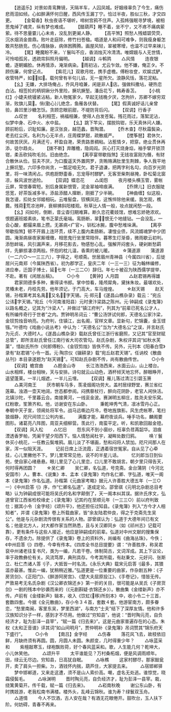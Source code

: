 <!-- { "loadSidebar": true } -->
　　【逍遥乐】对景如青鸾舞镜，天隔羊车，人囚凤城。好姻缘辜负了今生，痛伤悲雨泪如倾。心如醉满怀何日醒，西风传玉漏丁宁。恰过半夜，胜似三秋，才交四更。
　　【金菊香】秋虫夜语不堪听，啼树宫鸦不住声。入孤帏强眠寻梦境，被相思鬼绰了魂灵，纵有梦也难成。
　　【醋葫芦】睡不着，坐不宁，又不疼不痛病萦萦。待不思量霎儿心未肯，没乱到更阑人静。
　　【高平煞】照愁人残蜡碧荧荧，沉水烟消金兽鼎。败叶走庭除，修竹扫苍楹。唱道是人和闷可难争，则我瘦身躯怎敢共愁肠竞。伤心情脉脉，病体困腾腾。画屋风轻，翠被寒增，也温不过早来袜儿冷。
　　【尾】睡魔盼不来，丫鬟叫不应，香消烛灭冷清清。唯嫦娥与人无世情，可怜咱孤另，透疏帘斜照月偏明。
　　【越调】斗鹌鹑
　　△风情
　　连夜银蟾，逐朝媚脸。休再情添，淹渐病染。雨初沾，尤云乍敛。他不嫌，俺正タ。不顾伤廉，何曾记点。
　　【紫花儿】双歌月枕，携手虚檐。傅粉妆奁，欢娱忒酽。收管特严，如，如。载何曾有半句儿谄，无一星所欠。浪静风恬，落花泥粘。
　　【幺】无嫌，大排场俺占，乔风月咱兼，闲是非人店。强做科撒坫，硬热恋白沾。相签抡的柄铜锹分外里险，撅坑撅堑。潘岳花ㄎ，韩寿香苫。
　　【小桃红】小婕夫统镘紧沾粘，新人物冤家タ。早起无钱晚夕厌，怎拘钤，苏卿不嫁穷双渐，败旗儿莫。俏{勤心}儿绝念，鱼雁各伏替。
　　【尾】假真诚好话儿亲曾验，鼻凹里沙糖怎饫。贪顾恋眼前甜，不堤防背后闪。
　　【双调】行香子
　　△叹世
　　名利相签，祸福相兼，使得人白发苍髯。残花雨过，落絮泥沾，似梦中身、石中火、水中盐。
　　【幺】跳下竿尖，摆脱钩钳，乐天真休问人嫌。顾前盼后，识耻知廉。是汉张良，越范蠡，晋陶潜。
　　【乔木查】尽秋霜鬓染，老去红尘厌。名利为心无半点，庄周蝶梦甜，疏散威严。
　　【搅筝琶】君休欠，何故苦厌厌。月满还亏，杯盈自滟，荣贵路景稠粘。沾惹情タ，把穿。绝业贯休再添，徒尔趋炎。
　　【拨不断】弃雕檐，隐闾阎。灰心打灭烧身焰，袖手擘开锁顶钳，柔舌砍钝吹毛剑。旧由绝念。
　　【离亭宴带歇指煞】无钱妆富刚为僭，有财合散休从俭。狂夫不厌，为口腹遥天外置网罗，贪贿赂满肚里生荆棘，争人我平地上撅坑堑。六印多你尚贪，一瓢足咱无欠。君子退谦，把两字利名勾，向百岁光阴里，将一味清闲占。供庖厨野齑香，忘宠辱村醪酽。无客至柴荆昼掩，卧松菊北窗凉，躲风波世途险。
　　【双调】蝶恋花
　　△闺怨
　　夜月楼头横玉管，雾帐云屏，常恨春霄短。别后身属新恨管，泥金翠袖啼痕满。
　　【乔牌儿】旧衣服陡恁宽，好茶饭减多半。添盐添醋人撺断，刚捱了少半碗。
　　【神曲缠】似这般，我怎谩，扣处女邻姬相玩。云堆髻盘，钗横凤冠，这憔悴除他来缓。我怎观，樵爨。残荷荒凉池畔，衰柳拂斜阳楼观。秋草比人情一般，妆点就闲愁一段。
　　【幺】闷如何，倒断，音尘杳归期难算。断久恋花衢妓馆，想难忘娇艳浓欢。恨题遍班姬素纨，笔书乏蒙氏毫端。鸾肠断，翠，恨无个地缝钻。一会没乱，一会心酸，都撮来眉上攒。无甚病<疒官>，钏松冰腕，腹中愁堆垛满。
　　【离亭带歇指煞】顿不开眉上连环贯，续不上腹内柔肠断。凄惶业债，风流婿魂梦中少团圆。淹渐病昼夜家厮缠缴，相思鬼行坐里常陪伴。暮寒生灯渐昏，微雨歇云初判。添愁衅端，风引漏声来，月移花影去，物感愁心乱。强解开闷套头，硬剁断愁羁绊，先擗掠凄凉两般。怀抱的枕儿温，香熏的被儿暖。
　　☆蒲道源
　　蒲道源（一二六○～一三三六），字得之，号顺斋。世居眉州青神县（今属四川省），后徙居兴元南郑（今属陕西省）。初为郡学正，皇庆二年（一三一三）征为翰林编修，进应奉，迁国子博士，延七年（一三二○）辞归。年七十被召为陕西儒学提举，不赴。著有《闲居丛稿》。
　　○小令
　　【黄钟】人月圆
　　△赵君锡再得雄
　　君家阴德多多种，重得读书郎。掌中惊看，隆颅犀角，黛抹朱妆。最堪欢处，灵椿未老，丹桂先劳。他年须记，于门高大，车马煌煌。
　　☆赵天锡
　　赵天锡，孙楷第考其名禹，又名，字天锡。元·郑元《遂昌山樵杂录》载云：“宛丘公讳字天锡。”宛丘（今河南淮阳县）元时隶汴梁路之陈州。元·钟嗣成《录鬼簿》以路名概之，记其为“汴梁人”，并做过“镇江府判”，列其为“前辈已死名公才人，有所编传奇行于世者”之内。贾钟明吊词云：“曹公汤饼试何郎，天德名公家汴梁，金钗剪烛音响亮。为府判，住镇江，出名阁，官样文章。显新句，贮锦囊，金玉铿镪。”叶德均《戏曲小说丛考》中认为：“天德名公”当为“大德名公”之误，并言赵氏为元贞、大德时人。《遂昌山樵杂录》载赵氏曾任江浙行省磨照，又记其“官至财赋总管”，即所言赵氏曾任江南行省大司农管勾。赵氏杂剧，朱权评其词“如秋水芙蕖”，惜赵氏所作《何郎傅粉》、《金钗剪烛》皆佚不传。另外，元刊本《阳春白雪》录有“赵君锡”小令一首。元·陶宗仪《辍耕录》载“宛丘赵君天锡”。任讷校《散曲丛刊》本目录遂题为“赵天锡”。可知赵氏杂剧不传，尚有散曲传世。
　　○小令
　　【双调】蟾宫曲
　　△题金山寺
　　长江浩浩西来，水面云山，山上楼台。山水相辉，楼台相映，天与安排。诗句就云山动色，酒杯倾天地忘怀。醉眼睁开，遥望蓬莱。一半儿烟遮，一半儿云埋。
　　【双调】雁儿落过清江引碧玉箫
　　△美河南王
　　厌市朝车马多，羡凌烟阁功劳大。盖村居绿野堂，赛兰省红莲幕。浊酒一壶天地阔，世态都参阅。闷携藜杖行，醉向花阴卧，老官人闲快活。北镇沙陀，千里暮云合。南接黄河，一线衮金波。赛渊明五柳庄，胜尧夫安乐窝。红粉歌，笙箫齐和。他，访谢安在东山卧。
　　秉乾坤秀气清，凛冰雪丹心正。奉朝中天子宣，领阃处将军令。战马远嘶边月冷，卷地旌旗影。风生虎帐寒，笔扫狼烟静，咫尺间领三公判内省。
　　满腹才能，幕府夜谈兵。唾手功名，麟阁要图形。诸葛亮八阵图，周亚夫细柳营。羡此行，南蛮平定。听，和凯歌回敲金镫。
　　【双调】风入松
　　△忆旧
　　怨东风不到小窗纱，枉辜负荏苒韶华。泪痕湮透香罗帕，凭阑干望夕阳西下。恼人情愁闻杜宇，凝眸处数归鸦。
　　唤丫鬟休买小桃花，一任教云鬓堆鸦。眉儿淡了不堪画，愁和闷将人禁加。咫尺间那人在家，浑一似阻天涯。
　　记前日席上泛流霞，正遇着宿世冤家。自从见了心牵挂，心儿里撇他不下。梦儿里常常见他，说不的半星儿话。
　　忆刘郎当日到仙苑，使自家心绪悬悬。眼儿里见了心儿里恋，口儿里不敢胡言。朝夕里只得告天，何时得再团圆？
　　☆吴仁卿
　　吴仁卿，名弘道，号克斋。金台蒲阴（今河北安国市）人。曹本、《说集》本、孟本《录鬼簿》均作名仁卿、字弘道，唯天一阁本《录鬼簿》作名弘道。孙楷第《元曲家考略》据元人许善胜大德五年（一三○一）《中州启答刂》序，作“仁卿名弘道”，遂成定论。邵曾祺《元明北杂剧总目考略》认为钟嗣成很可能将吴氏的名和字颠倒了，天一阁本纠其误。据许氏序文，弘道曾官江西省检校缘史；《录鬼簿》记其约在至顺元年（一三三○）前以府判致仕；据其小令〔金字经〕《颂升平》，他还担任过知县。《录鬼簿》列入“方今才人相知者”，并谓《录鬼簿》卷上所载曲家，皆“余友陆君仲良，得之于克斋先生吴公”。他是与元杂剧流传很有关系的人物。邵曾祺认为：弘道于大德年间已有文名；他是北方人，对大都作家当然熟悉，且与关汉卿同乡（如《祁州志》记载可靠），更有条件与这些人接近，他应是钟嗣成的前辈。弘道对中州文献的搜集保存，不遗余力。除提供了《录鬼簿》卷上的资料外，尚编有《曲海丛珠》，今佚；《中州启答刂》四卷，今幸有传本。《四库全书总目提要》谓：“许善胜序，称吴君裒中州诸老往复书尺，类为一编，凡若干卷。体制简古，文词浑成。其上下议论，率于政教彝伦有关。风流笃厚，典刑具存。今考其所载，有赵秉文、元好问、张斯立、杜仁杰诸人答刂子，大抵皆一时名流。《永乐大典》载宋元启答刂最多，其猥滥亦最甚。惟此一编，犹稍稍近雅。”弘道更是一位重要的曲家，作杂剧五种：《子房货剑》、《正阳门》、《醉游阿房宫》、《楚大夫屈原投江》、《手卷记》，惜皆无传。严敦易考无名氏杂剧《汉公卿衣锦还乡》第一折的关目，很可能是从吴氏《子房货剑》一剧的残本中钞袭而来的（《元剧斟疑·衣锦还乡》）。散曲集《金缕新声》亦不传。卢前有《金缕新声》辑本，收入《饮虹{移}所刻本》中，收小令二十三首，套数四套。今据《全元散曲》，存小令３４首，套数４套。他游宦南方，颇多眷恋，“愁里南闽，客里东吴，梦里西湖”，与南方“士夫”结下了深厚友情。他和许多汉族知识分子一样，感到才不尽用。他做过“穷知县”，他说：“晋时陶元亮，自负经济才，耻为彭泽一县宰”，“赋一篇《归去来》”。这是元曲家普遍存在的心态。朱权《太和正音谱》评其词“如山间明月”，贾仲明补《录鬼簿》吊词赞其“锦乐府天下盛行”。
　　○小令
　　【南吕】金字经
　　△伤春
　　落花风飞去，故枝依旧鲜，月缺终须有再圆。圆，月圆人未圆。朱颜变，几时得重少年？
　　△咏蓝采和
　　紫檀敲寒玉，绿袍飘败荷，好个春风蓝采和。歌，人生能几何？乾坤大，小儿休笑他。
　　△颂升平
　　太平谁能见？万村桑柘烟，便是风调雨顺年。田，绿云无尽边。穷知县，日高犹自眠。
　　△咏樵
　　这家村醪尽，那家醅瓮开，卖了肩头一担柴。ㄉ，酒钱怀内揣，葫芦住，大家提去来。
　　△宿邯郸驿
　　梦中邯郸道，又来走这遭，须不是山人索价高。嘲，虚名无处逃。谁惊觉，晓霜侵鬓毛。
　　△咏渊明
　　晋时陶元亮，自负经济才，耻为彭泽一县宰。栽，绕篱黄菊开。传千载，赋一篇《归去来》。
　　△崧南秋晚
　　谢公东山卧，有时携妓游，老我松南书满楼。楼外头，乱峰云锦秋。谁为寿？绿鬟双玉舟。
　　△道情
　　今人不饮酒，古人安在哉？有酒无花眼倦开。鼓吹台，玉人扶下阶。何妨碍，青春不再来。

